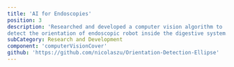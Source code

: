 ```yaml
---
title: 'AI for Endoscopies'
position: 3
description: 'Researched and developed a computer vision algorithm to
detect the orientation of endoscopic robot inside the digestive system.'
subCategory: Research and Development
component: 'computerVisionCover'
github: 'https://github.com/nicolaszu/Orientation-Detection-Ellipse'
---
```

